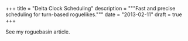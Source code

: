 +++
title = "Delta Clock Scheduling"
description = """Fast and precise scheduling for turn-based roguelikes."""
date = "2013-02-11"
draft = true
+++

See my roguebasin article.
